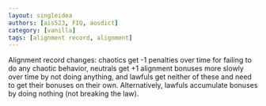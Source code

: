 ```yaml
---
layout: singleidea
authors: [ais523, FIQ, aosdict]
category: [vanilla]
tags: [alignment record, alignment]
---
```

Alignment record changes: chaotics get -1 penalties over time for failing to do any chaotic behavior, neutrals get +1 alignment bonuses more slowly over time by not doing anything, and lawfuls get neither of these and need to get their bonuses on their own. Alternatively, lawfuls accumulate bonuses by doing nothing (not breaking the law).
